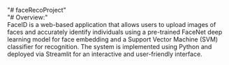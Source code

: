 "# faceRecoProject" \
 "# Overview:"\
FaceID is a web-based application that allows users to upload images of faces and accurately identify individuals using a pre-trained FaceNet deep learning model for face embedding and a Support Vector Machine (SVM) classifier for recognition. The system is implemented using Python and deployed via Streamlit for an interactive and user-friendly interface.